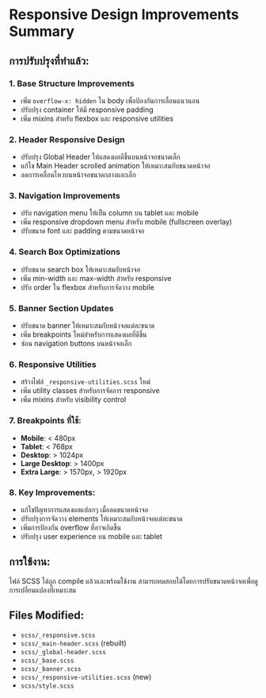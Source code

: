 # Responsive Design Improvements Summary

## การปรับปรุงที่ทำแล้ว:

### 1. Base Structure Improvements
- เพิ่ม `overflow-x: hidden` ใน body เพื่อป้องกันการเลื่อนแนวนอน
- ปรับปรุง container ให้มี responsive padding
- เพิ่ม mixins สำหรับ flexbox และ responsive utilities

### 2. Header Responsive Design
- ปรับปรุง Global Header ให้แสดงผลดีขึ้นบนหน้าจอขนาดเล็ก
- แก้ไข Main Header scrolled animation ให้เหมาะสมกับขนาดหน้าจอ
- ลดการเคลื่อนไหวบนหน้าจอขนาดกลางและเล็ก

### 3. Navigation Improvements
- ปรับ navigation menu ให้เป็น column บน tablet และ mobile
- เพิ่ม responsive dropdown menu สำหรับ mobile (fullscreen overlay)
- ปรับขนาด font และ padding ตามขนาดหน้าจอ

### 4. Search Box Optimizations
- ปรับขนาด search box ให้เหมาะสมกับหน้าจอ
- เพิ่ม min-width และ max-width สำหรับ responsive
- ปรับ order ใน flexbox สำหรับการจัดวาง mobile

### 5. Banner Section Updates
- ปรับขนาด banner ให้เหมาะสมกับหน้าจอแต่ละขนาด
- เพิ่ม breakpoints ใหม่สำหรับการแสดงผลที่ดีขึ้น
- ซ่อน navigation buttons บนหน้าจอเล็ก

### 6. Responsive Utilities
- สร้างไฟล์ `_responsive-utilities.scss` ใหม่
- เพิ่ม utility classes สำหรับการจัดการ responsive
- เพิ่ม mixins สำหรับ visibility control

### 7. Breakpoints ที่ใช้:
- **Mobile**: < 480px
- **Tablet**: < 768px  
- **Desktop**: > 1024px
- **Large Desktop**: > 1400px
- **Extra Large**: > 1570px, > 1920px

### 8. Key Improvements:
- แก้ไขปัญหาการแสดงผลแปลกๆ เมื่อลดขนาดหน้าจอ
- ปรับปรุงการจัดวาง elements ให้เหมาะสมกับหน้าจอแต่ละขนาด
- เพิ่มการป้องกัน overflow ที่อาจเกิดขึ้น
- ปรับปรุง user experience บน mobile และ tablet

## การใช้งาน:
ไฟล์ SCSS ได้ถูก compile แล้วและพร้อมใช้งาน สามารถทดสอบได้โดยการปรับขนาดหน้าจอเพื่อดูการเปลี่ยนแปลงที่เหมาะสม

## Files Modified:
- `scss/_responsive.scss`
- `scss/_main-header.scss` (rebuilt)
- `scss/_global-header.scss`
- `scss/_base.scss`
- `scss/_banner.scss`
- `scss/_responsive-utilities.scss` (new)
- `scss/style.scss`
